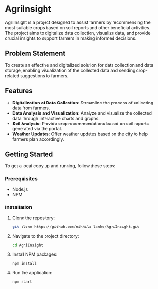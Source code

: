# AgriInsight

AgriInsight is a project designed to assist farmers by recommending the most suitable crops based on soil reports and other beneficial activities. The project aims to digitalize data collection, visualize data, and provide crucial insights to support farmers in making informed decisions.

## Problem Statement

To create an effective and digitalized solution for data collection and data storage, enabling visualization of the collected data and sending crop-related suggestions to farmers.

## Features

- **Digitalization of Data Collection**: Streamline the process of collecting data from farmers.
- **Data Analysis and Visualization**: Analyze and visualize the collected data through interactive charts and graphs.
- **Soil Analysis**: Provide crop recommendations based on soil reports generated via the portal.
- **Weather Updates**: Offer weather updates based on the city to help farmers plan accordingly.

## Getting Started

To get a local copy up and running, follow these steps:

### Prerequisites

- Node.js
- NPM

### Installation

1. Clone the repository:
    ```sh
    git clone https://github.com/nikhila-lanke/AgriInsight.git
    ```

2. Navigate to the project directory:
    ```sh
    cd AgriInsight
    ```

3. Install NPM packages:
    ```sh
    npm install
    ```

4. Run the application:
    ```sh
    npm start
